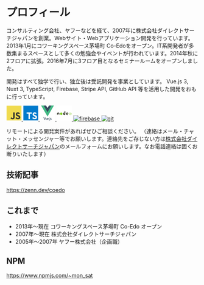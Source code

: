 # プロフィール

コンサルティング会社、ヤフーなどを経て、2007年に株式会社ダイレクトサーチジャパンを創業。Webサイト・Webアプリケーション開発を行っています。
2013年1月にコワーキングスペース茅場町 Co-Edoをオープン。IT系開発者が多数集まるスペースとして多くの勉強会やイベントが行われています。2014年秋に2フロアに拡張。2016年7月に3フロア目となるセミナールームをオープンしました。

開発はすべて独学で行い、独立後は受託開発を事業としています。
Vue.js 3, Nuxt 3, TypeScript, Firebase, Stripe API, GitHub API 等を活用した開発をおもに行っています。

<p align="left">
  <a href="https://developer.mozilla.org/en-US/docs/Web/JavaScript" target="_blank" rel="noreferrer"> <img src="https://raw.githubusercontent.com/devicons/devicon/master/icons/javascript/javascript-original.svg" alt="javascript" width="40" height="40"/> </a>
  <a href="https://www.typescriptlang.org/" target="_blank" rel="noreferrer"> <img src="https://raw.githubusercontent.com/devicons/devicon/master/icons/typescript/typescript-original.svg" alt="typescript" width="40" height="40"/> </a>
  <a href="https://vuejs.org/" target="_blank" rel="noreferrer"> <img src="https://raw.githubusercontent.com/devicons/devicon/master/icons/vuejs/vuejs-original-wordmark.svg" alt="vuejs" width="40" height="40"/> </a>
  <a href="https://nodejs.org" target="_blank" rel="noreferrer"> <img src="https://raw.githubusercontent.com/devicons/devicon/master/icons/nodejs/nodejs-original-wordmark.svg" alt="nodejs" width="40" height="40"/> </a>
  <a href="https://firebase.google.com/" target="_blank" rel="noreferrer"> <img src="https://www.vectorlogo.zone/logos/firebase/firebase-icon.svg" alt="firebase" width="40" height="40"/> </a>
  <a href="https://git-scm.com/" target="_blank" rel="noreferrer"> <img src="https://www.vectorlogo.zone/logos/git-scm/git-scm-icon.svg" alt="git" width="40" height="40"/> </a>
</p>

リモートによる開発案件があればぜひご相談ください。
（連絡はメール・チャット・メッセンジャー等でお願いします。連絡先をご存じない方は[株式会社ダイレクトサーチジャパン](https://www.direct-search.jp/)のメールフォームにお願いします。なお電話連絡は固くお断りいたします）

## 技術記事

https://zenn.dev/coedo

## これまで

- 2013年〜現在 コワーキングスペース茅場町 Co-Edo オープン
- 2007年〜現在 株式会社ダイレクトサーチジャパン
- 2005年〜2007年 ヤフー株式会社（企画職）

## NPM

https://www.npmjs.com/~mon_sat
